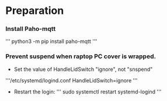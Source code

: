 
# Preparation

### Install Paho-mqtt

'''
python3 -m pip install paho-mqtt
'''

### Prevent suspend when raptop PC cover is wrapped.
 
-  Set the value of HandleLidSwitch "ignore", not "snspend"

'''/etc/systemd/logind.conf
HandleLidSwitch=ignore
'''

- Restart the login:
'''
sudo systemctl restart systemd-logind
'''
